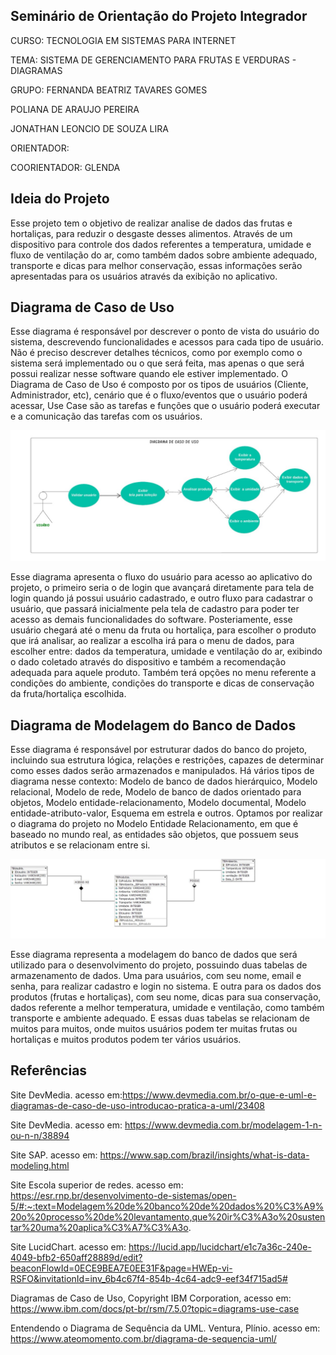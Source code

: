 ## Seminário de Orientação do Projeto Integrador
CURSO: TECNOLOGIA EM SISTEMAS PARA INTERNET

TEMA: SISTEMA DE GERENCIAMENTO PARA FRUTAS E VERDURAS - DIAGRAMAS

GRUPO: 
 FERNANDA BEATRIZ TAVARES GOMES

 POLIANA DE ARAUJO PEREIRA

 JONATHAN LEONCIO DE SOUZA LIRA
 
ORIENTADOR:

COORIENTADOR: GLENDA

 
 ## Ideia do Projeto

Esse projeto tem o objetivo de realizar analise de dados das frutas e hortaliças, para reduzir o desgaste desses alimentos. Através de um dispositivo para controle dos dados referentes a temperatura, umidade e fluxo de ventilação do ar, como também dados sobre ambiente adequado, transporte e dicas para melhor conservação, essas informações serão apresentadas para os usuários através da exibição no aplicativo.
 
 ## Diagrama de Caso de Uso
 
Esse diagrama é responsável por descrever o ponto de vista do usuário do sistema, descrevendo funcionalidades e acessos para cada tipo de usuário. Não é preciso descrever detalhes técnicos, como por exemplo como o sistema será implementado ou o que será feita, mas apenas o que será possui realizar nesse software quando ele estiver implementado. O Diagrama de Caso de Uso é composto por os tipos de usuários (Cliente, Administrador, etc), cenário que é o fluxo/eventos que o usuário poderá acessar, Use Case são as tarefas e funções que o usuário poderá executar e a comunicação das tarefas com os usuários.

 ![Diagrama de Caso de Uso](DiagramaCasoDeUso.jpg)

Esse diagrama apresenta o fluxo do usuário para acesso ao aplicativo do projeto, o primeiro seria o de login que avançará diretamente para tela de login quando já possui usuário cadastrado, e outro fluxo para cadastrar o usuário, que passará inicialmente pela tela de cadastro para poder ter acesso as demais funcionalidades do software. Posteriamente, esse usuário chegará até o menu da fruta ou hortaliça, para escolher o produto que irá analisar, ao realizar a escolha irá para o menu de dados, para escolher entre: dados da temperatura, umidade e ventilação do ar, exibindo o dado coletado através do dispositivo e também a recomendação adequada para aquele produto. Também terá opções no menu referente a condições do ambiente, condições do transporte e dicas de conservação da fruta/hortaliça escolhida. 

 ## Diagrama de Modelagem do Banco de Dados 
Esse diagrama é responsável por estruturar dados do banco do projeto, incluindo sua estrutura lógica, relações e restrições, capazes de determinar como esses dados serão armazenados e manipulados. Há vários tipos de diagrama nesse contexto: Modelo de banco de dados hierárquico, Modelo relacional, Modelo de rede, Modelo de banco de dados orientado para objetos, Modelo entidade-relacionamento, Modelo documental, Modelo entidade-atributo-valor, Esquema em estrela e outros. Optamos por realizar o diagrama do projeto no Modelo Entidade Relacionamento, em que é baseado no mundo real, as entidades são objetos, que possuem seus atributos e se relacionam entre si.

 ![Modelagem do banco de dados](DiagramaModeloBD.jpg)

Esse diagrama representa a modelagem do banco de dados que será utilizado para o desenvolvimento do projeto, possuindo duas tabelas de armazenamento de dados. Uma para usuários, com seu nome, email e senha, para realizar cadastro e login no sistema. E outra para os dados dos produtos (frutas e hortaliças), com seu nome, dicas para sua conservação, dados referente a melhor temperatura, umidade e ventilação, como também transporte e ambiente adequado. E essas duas tabelas se relacionam de muitos para muitos, onde muitos usuários podem ter muitas frutas ou hortaliças e muitos produtos podem ter vários usuários.

## Referências
Site DevMedia. acesso em:https://www.devmedia.com.br/o-que-e-uml-e-diagramas-de-caso-de-uso-introducao-pratica-a-uml/23408

Site DevMedia. acesso em: https://www.devmedia.com.br/modelagem-1-n-ou-n-n/38894

Site SAP. acesso em: https://www.sap.com/brazil/insights/what-is-data-modeling.html

Site Escola superior de redes. acesso em: https://esr.rnp.br/desenvolvimento-de-sistemas/open-5/#:~:text=Modelagem%20de%20banco%20de%20dados%20%C3%A9%20o%20processo%20de%20levantamento,que%20ir%C3%A3o%20sustentar%20uma%20aplica%C3%A7%C3%A3o.

Site LucidChart. acesso em: https://lucid.app/lucidchart/e1c7a36c-240e-4049-bfb2-650aff28889d/edit?beaconFlowId=0ECE9BEA7E0EE31F&page=HWEp-vi-RSFO&invitationId=inv_6b4c67f4-854b-4c64-adc9-eef34f715ad5#

Diagramas de Caso de Uso, Copyright IBM Corporation, acesso em: https://www.ibm.com/docs/pt-br/rsm/7.5.0?topic=diagrams-use-case

Entendendo o Diagrama de Sequência da UML. Ventura, Plínio. acesso em: https://www.ateomomento.com.br/diagrama-de-sequencia-uml/
